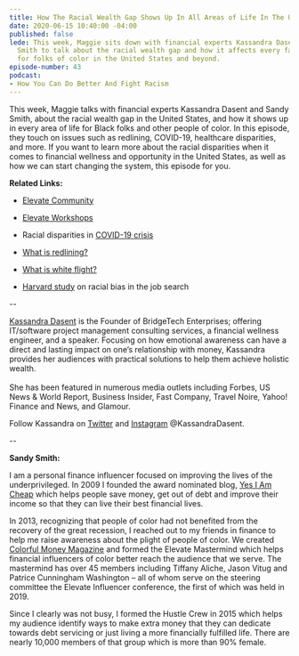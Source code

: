 ```yaml
---
title: How The Racial Wealth Gap Shows Up In All Areas of Life In The United States
date: 2020-06-15 10:40:00 -04:00
published: false
lede: This week, Maggie sits down with financial experts Kassandra Dasent and Sandy
  Smith to talk about the racial wealth gap and how it affects every facet of life
  for folks of color in the United States and beyond.
episode-number: 43
podcast:
- How You Can Do Better And Fight Racism
---
```


This week, Maggie talks with financial experts Kassandra Dasent and Sandy Smith, about the racial wealth gap in the United States, and how it shows up in every area of life for Black folks and other people of color. In this episode, they touch on issues such as redlining, COVID-19, healthcare disparities, and more. If you want to learn more about the racial disparities when it comes to financial wellness and opportunity in the United States, as well as how we can start changing the system, this episode for you.

**Related Links:**

* [Elevate Community](https://www.facebook.com/groups/ElevateFinance/)

* [Elevate Workshops](http://elevateworkshops.com/)

* Racial disparities in [COVID-19 crisis](https://www.wired.com/story/covid-19-coronavirus-racial-disparities/)

* [What is redlining?](https://www.cbsnews.com/news/redlining-what-is-history-mike-bloomberg-comments/)

* [What is white flight?](https://www.theatlantic.com/business/archive/2015/07/white-flight-alive-and-well/399980/)

* [Harvard study](https://hbswk.hbs.edu/item/minorities-who-whiten-job-resumes-get-more-interviews) on racial bias in the job search

--

[Kassandra Dasent](https://www.kassandradasent.com/) is the Founder of BridgeTech Enterprises; offering IT/software project management consulting services, a financial wellness engineer, and a speaker. Focusing on how emotional awareness can have a direct and lasting impact on one’s relationship with money, Kassandra provides her audiences with practical solutions to help them achieve holistic wealth.\
\
She has been featured in numerous media outlets including Forbes, US News & World Report, Business Insider, Fast Company, Travel Noire, Yahoo! Finance and News, and Glamour.

Follow Kassandra on [Twitter](https://twitter.com/KassandraDasent) and [Instagram](https://www.instagram.com/kassandradasent/) @KassandraDasent.

--

**Sandy Smith:**

I am a personal finance influencer focused on improving the lives of the underprivileged. In 2009 I founded the award nominated blog, [Yes I Am Cheap](https://yesiamcheap.com/) which helps people save money, get out of debt and improve their income so that they can live their best financial lives.

In 2013, recognizing that people of color had not benefited from the recovery of the great recession, I reached out to my friends in finance to help me raise awareness about the plight of people of color. We created [Colorful Money Magazine](http://colorful.money/) and formed the Elevate Mastermind which helps financial influencers of color better reach the audience that we serve. The mastermind has over 45 members including Tiffany Aliche, Jason Vitug and Patrice Cunningham Washington – all of whom serve on the steering committee the Elevate Influencer conference, the first of which was held in 2019.

Since I clearly was not busy, I formed the Hustle Crew in 2015 which helps my audience identify ways to make extra money that they can dedicate towards debt servicing or just living a more financially fulfilled life. There are nearly 10,000 members of that group which is more than 90% female.